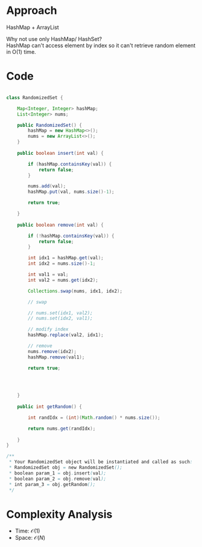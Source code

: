 # Approach

HashMap + ArrayList

Why not use only HashMap/ HashSet?  
HashMap can't access element by index so it can't retrieve random element in O(1) time.

# Code

```java

class RandomizedSet {

    Map<Integer, Integer> hashMap;
    List<Integer> nums;

    public RandomizedSet() {
        hashMap = new HashMap<>();
        nums = new ArrayList<>();
    }
    
    public boolean insert(int val) {

        if (hashMap.containsKey(val)) {
            return false;
        }

        nums.add(val);
        hashMap.put(val, nums.size()-1);

        return true;

    }
    
    public boolean remove(int val) {

        if (!hashMap.containsKey(val)) {
            return false;
        }

        int idx1 = hashMap.get(val);
        int idx2 = nums.size()-1;

        int val1 = val;
        int val2 = nums.get(idx2);

        Collections.swap(nums, idx1, idx2);

        // swap

        // nums.set(idx1, val2);
        // nums.set(idx2, val1);

        // modify index
        hashMap.replace(val2, idx1);

        // remove
        nums.remove(idx2);
        hashMap.remove(val1);

        return true;


        
        
    }
    
    public int getRandom() {

        int randIdx = (int)(Math.random() * nums.size()); 

        return nums.get(randIdx);
        
    }
}

/**
 * Your RandomizedSet object will be instantiated and called as such:
 * RandomizedSet obj = new RandomizedSet();
 * boolean param_1 = obj.insert(val);
 * boolean param_2 = obj.remove(val);
 * int param_3 = obj.getRandom();
 */

```


# Complexity Analysis
- Time: $\mathcal{O}(1)$
- Space: $\mathcal{O}(N)$